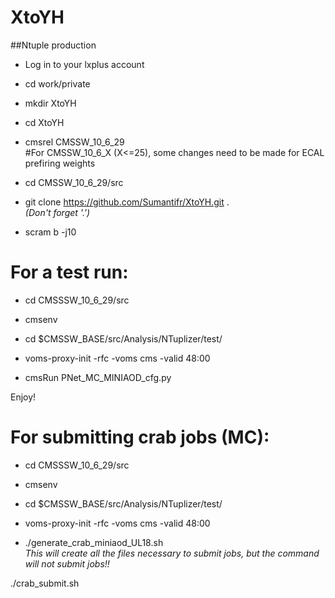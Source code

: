 # XtoYH

##Ntuple production

- Log in to your lxplus account

- cd work/private

- mkdir XtoYH

- cd XtoYH

- cmsrel CMSSW_10_6_29 <br/>
#For CMSSW_10_6_X (X<=25), some changes need to be made for ECAL prefiring weights

- cd CMSSW_10_6_29/src

- git clone https://github.com/Sumantifr/XtoYH.git . <br/>
  *(Don't forget '.')*

- scram b -j10 

For a test run: 
==============

- cd CMSSSW_10_6_29/src

- cmsenv

- cd $CMSSW_BASE/src/Analysis/NTuplizer/test/

- voms-proxy-init -rfc -voms cms -valid 48:00

- cmsRun PNet_MC_MINIAOD_cfg.py

Enjoy!

For submitting crab jobs (MC):
=========================

- cd CMSSSW_10_6_29/src

- cmsenv

- cd $CMSSW_BASE/src/Analysis/NTuplizer/test/

- voms-proxy-init -rfc -voms cms -valid 48:00

- ./generate_crab_miniaod_UL18.sh <br/>
  *This will create all the files necessary to submit jobs, but the command will not submit jobs!!*

./crab_submit.sh
